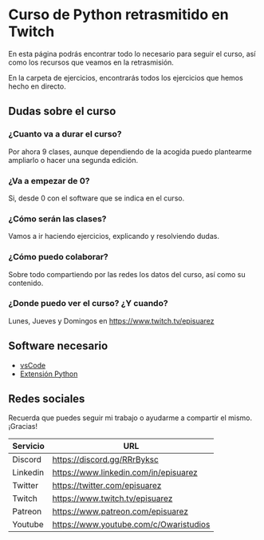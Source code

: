 # Curso de Python retrasmitido en Twitch

En esta página podrás encontrar todo lo necesario para seguir el curso, así como los recursos que veamos en la retrasmisión.

En la carpeta de ejercicios, encontrarás todos los ejercicios que hemos hecho en directo.

## Dudas sobre el curso

### ¿Cuanto va a durar el curso?
Por ahora 9 clases, aunque dependiendo de la acogida puedo plantearme ampliarlo o hacer una segunda edición.

### ¿Va a empezar de 0?
Si, desde 0 con el software que se indica en el curso.

### ¿Cómo serán las clases?
Vamos a ir haciendo ejercicios, explicando y resolviendo dudas.

### ¿Cómo puedo colaborar?
Sobre todo compartiendo por las redes los datos del curso, así como su contenido.

### ¿Donde puedo ver el curso? ¿Y cuando?
Lunes, Jueves y Domingos en https://www.twitch.tv/episuarez

## Software necesario

* [vsCode](https://code.visualstudio.com/)
* [Extensión Python](https://marketplace.visualstudio.com/items?itemName=ms-python.python)

## Redes sociales

Recuerda que puedes seguir mi trabajo o ayudarme a compartir el mismo. ¡Gracias!

Servicio|URL
--|--
Discord|https://discord.gg/RRrByksc
Linkedin|https://www.linkedin.com/in/episuarez
Twitter|https://twitter.com/episuarez
Twitch|https://www.twitch.tv/episuarez
Patreon|https://www.patreon.com/episuarez
Youtube|https://www.youtube.com/c/Owaristudios
